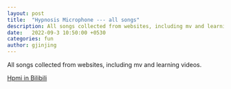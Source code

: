 ```yaml
---
layout: post
title:  "Hypnosis Microphone --- all songs"
description: All songs collected from websites, including mv and learning videos. 
date:   2022-09-3 10:50:00 +0530
categories: fun
author: gjinjing
---
```


All songs collected from websites, including mv and learning videos.


<a href='https://space.bilibili.com/1652293036?spm_id_from=333.337.0.0'>Hpmi in Bilibili</a>

